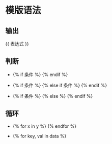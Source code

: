 # 模版语法

## 输出 

{{ 表达式 }}

## 判断

- {% if 条件 %} {% endif %}

- {% if 条件 %} {% else if 条件 %} {% endif %}

- {% if 条件 %} {% else %} {% endif %}

## 循环

- {% for x in y %} {% endfor %}

- {% for key, val in data %}